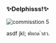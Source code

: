 ### ✨Delphisss!✨

![commisstion 5](https://rare-gallery.com/mocahbig/396186-wallpaper-rose-blackpink-adidas-photoshoot-4k.jpg)
>
asdf jkl; ฟหกด ่าสว.

<!-- BLOG-POST-LIST:START -->
<!-- BLOG-POST-LIST:END -->
